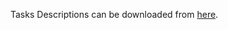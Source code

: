Tasks Descriptions can be downloaded from [here](https://judge.softuni.org/Contests/Compete/DownloadResource/21443).
